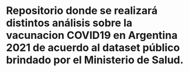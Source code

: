 # Repositorio donde se realizará distintos análisis sobre la vacunacion COVID19  en Argentina 2021 de acuerdo al dataset público brindado por el Ministerio de Salud.
